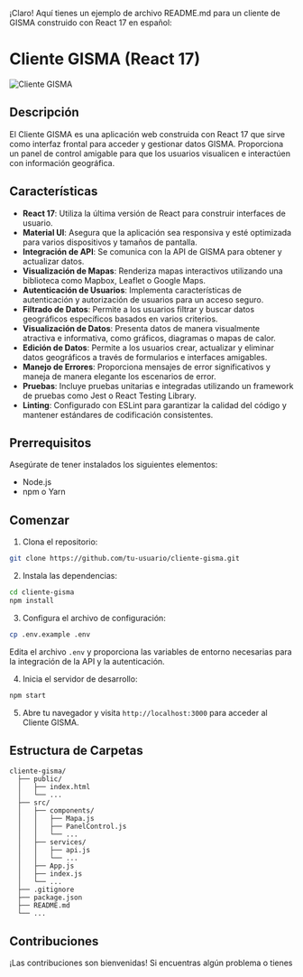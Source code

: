 ¡Claro! Aquí tienes un ejemplo de archivo README.md para un cliente de GISMA construido con React 17 en español:

# Cliente GISMA (React 17)

![Cliente GISMA](./screenshot.png)

## Descripción

El Cliente GISMA es una aplicación web construida con React 17 que sirve como interfaz frontal para acceder y gestionar datos GISMA. Proporciona un panel de control amigable para que los usuarios visualicen e interactúen con información geográfica.

## Características

- **React 17**: Utiliza la última versión de React para construir interfaces de usuario.
- **Material UI**: Asegura que la aplicación sea responsiva y esté optimizada para varios dispositivos y tamaños de pantalla.
- **Integración de API**: Se comunica con la API de GISMA para obtener y actualizar datos.
- **Visualización de Mapas**: Renderiza mapas interactivos utilizando una biblioteca como Mapbox, Leaflet o Google Maps.
- **Autenticación de Usuarios**: Implementa características de autenticación y autorización de usuarios para un acceso seguro.
- **Filtrado de Datos**: Permite a los usuarios filtrar y buscar datos geográficos específicos basados en varios criterios.
- **Visualización de Datos**: Presenta datos de manera visualmente atractiva e informativa, como gráficos, diagramas o mapas de calor.
- **Edición de Datos**: Permite a los usuarios crear, actualizar y eliminar datos geográficos a través de formularios e interfaces amigables.
- **Manejo de Errores**: Proporciona mensajes de error significativos y maneja de manera elegante los escenarios de error.
- **Pruebas**: Incluye pruebas unitarias e integradas utilizando un framework de pruebas como Jest o React Testing Library.
- **Linting**: Configurado con ESLint para garantizar la calidad del código y mantener estándares de codificación consistentes.

## Prerrequisitos

Asegúrate de tener instalados los siguientes elementos:

- Node.js
- npm o Yarn

## Comenzar

1. Clona el repositorio:

```bash
git clone https://github.com/tu-usuario/cliente-gisma.git
```

2. Instala las dependencias:

```bash
cd cliente-gisma
npm install
```

3. Configura el archivo de configuración:

```bash
cp .env.example .env
```

Edita el archivo `.env` y proporciona las variables de entorno necesarias para la integración de la API y la autenticación.

4. Inicia el servidor de desarrollo:

```bash
npm start
```

5. Abre tu navegador y visita `http://localhost:3000` para acceder al Cliente GISMA.

## Estructura de Carpetas

```
cliente-gisma/
  ├── public/
  │   ├── index.html
  │   └── ...
  ├── src/
  │   ├── components/
  │   │   ├── Mapa.js
  │   │   ├── PanelControl.js
  │   │   └── ...
  │   ├── services/
  │   │   ├── api.js
  │   │   └── ...
  │   ├── App.js
  │   ├── index.js
  │   └── ...
  ├── .gitignore
  ├── package.json
  ├── README.md
  └── ...
```

## Contribuciones

¡Las contribuciones son bienvenidas! Si encuentras algún problema o tienes
